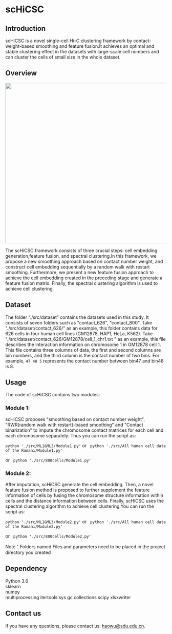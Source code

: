 # scHiCSC
## Introduction
scHiCSC is a novel single-cell Hi-C clustering framework by contact-weight-based smoothing and feature fusion.It achieves an optimal and stable clustering effect in the datasets with large-scale cell numbers and can cluster the cells of small size in the whole dataset.

## Overview
<img src="framework.png" width="1000" height="500" />  

The scHiCSC framework consists of three crucial steps: cell embedding generation,feature fusion, and spectral clustering.In this framework, we propose a new smoothing approach based on contact number weight, and construct cell embedding sequentially by a random walk with restart smoothing. Furthermore, we present a new feature fusion approach to achieve the cell embedding created in the preceding stage and generate a feature fusion matrix. Finally, the spectral clustering algorithm is used to achieve cell clustering.

## Dataset
The folder “./src/dataset” contains the datasets used in this study. It consists of seven folders such as "contact_626", "contact_800".
Take "./src/dataset/contact_626/" as an example, this folder contains data for 626 cells in four human cell lines (GM12878, HAP1, HeLa, K562). 
Take "./src/dataset/contact_626/GM12878/cell_1_chr1.txt " as an example, this file describes the interaction information on chromosome 1 in GM12878 cell 1. This file contains three columns of data, the first and second columns are bin numbers, and the third column is the contact number of two bins. For example, ``` 47 48 5 ``` represents the contact number between bin47 and bin48 is 8.

## Usage
The code of scHiCSC contains two modules:
### Module 1: 
scHiCSC proposes "smoothing based on contact number weight", "RWR(random walk with restart)-based smoothing" and "Contact binarization" to impute the chromosome contact matrices for each cell and each chromosome separately. Thus you can run the script as:

``` python './src/ML1&ML3/Module1.py' ```  or ``` python './src/All human cell data of the Ramani/Module1.py'```

or ``` python './src/800cells/Module1.py'```

### Module 2:
After imputation, scHiCSC generate the cell embedding. Then, a novel feature fusion method is proposed to further supplement the feature information of cells by fusing the chromosome structure information within cells and the distance information between cells. Finally, scHiCSC uses the spectral clustering algorithm to achieve cell clustering.You can run the script as:

``` python './src/ML1&ML3/Module2.py' ```  or ``` python './src/All human cell data of the Ramani/Module2.py'```

or ``` python './src/800cells/Module2.py'```

Note：Folders named Files and parameters need to be placed in the project directory you created
## Dependency
Python 3.6   
sklearn  
numpy  
multiprocessing
itertools
sys
gc
collections
scipy
xlsxwriter



## Contact us

If you have any questions, please contact us: haowu@sdu.edu.cn.

